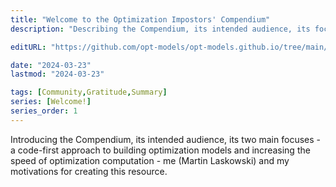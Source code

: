 ```yaml
---
title: "Welcome to the Optimization Impostors' Compendium"
description: "Describing the Compendium, its intended audience, its focus on computation speed and a code-first approach to building optimization models, its author Martin Laskowski and his motivations for creating this resource."

editURL: "https://github.com/opt-models/opt-models.github.io/tree/main/content/compendium/welcome-to-the-optimization-impostors-compendium/index.md"

date: "2024-03-23"
lastmod: "2024-03-23"

tags: [Community,Gratitude,Summary]
series: [Welcome!]
series_order: 1
---
```


Introducing the Compendium, its intended audience, its two main focuses - a code-first approach to building optimization models and increasing the speed of optimization computation - me (Martin Laskowski) and my motivations for creating this resource.
